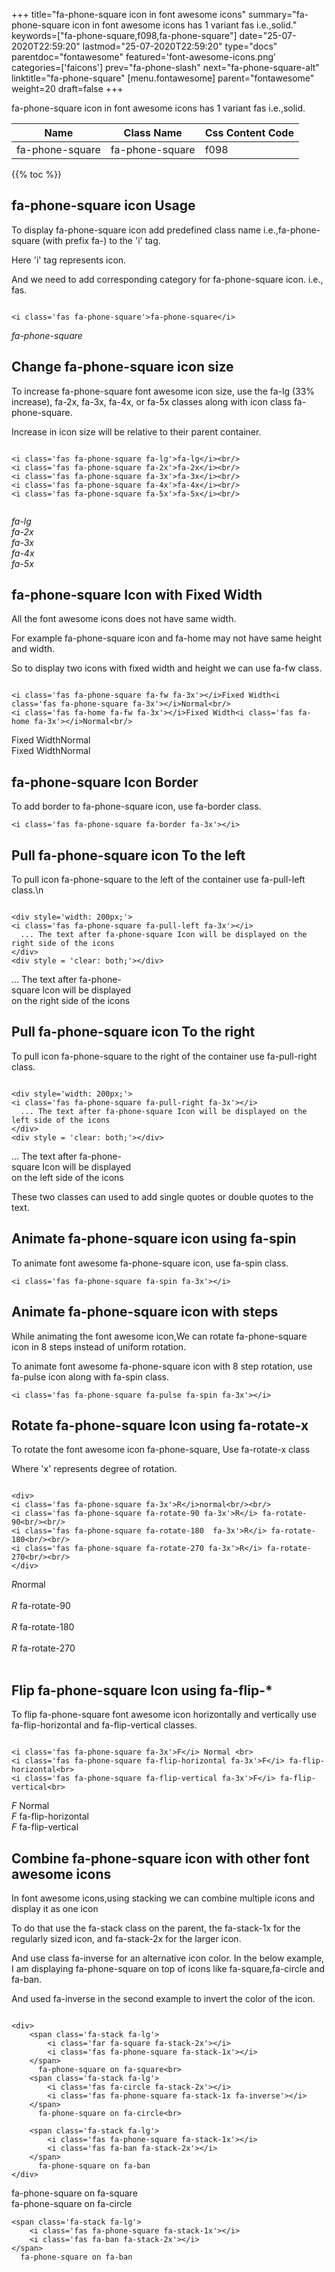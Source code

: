 +++
title="fa-phone-square icon in font awesome icons"
summary="fa-phone-square icon in font awesome icons has 1 variant fas i.e.,solid."
keywords=["fa-phone-square,f098,fa-phone-square"]
date="25-07-2020T22:59:20"
lastmod="25-07-2020T22:59:20"
type="docs"
parentdoc="fontawesome"
featured='font-awesome-icons.png'
categories=['faicons']
prev="fa-phone-slash"
next="fa-phone-square-alt"
linktitle="fa-phone-square"
[menu.fontawesome]
parent="fontawesome"
weight=20
draft=false
+++


fa-phone-square icon in font awesome icons has 1 variant fas i.e.,solid.

<div class='table-responsive'><table class='table'><thead><tr><th>Name</th><th>Class Name</th><th>Css Content Code</th></tr></thead><tbody><tr><td>fa-phone-square</td><td>fa-phone-square</td><td>f098</td></tr></tbody></table></div>


{{% toc %}}


## fa-phone-square icon Usage

To display fa-phone-square icon add predefined class name i.e.,fa-phone-square (with prefix fa-) to the 'i' tag.

Here 'i' tag represents icon.

And we need to add corresponding category for fa-phone-square icon. i.e., fas.


```

<i class='fas fa-phone-square'>fa-phone-square</i>
```

<i class='fas fa-phone-square'>fa-phone-square</i>




## Change fa-phone-square icon size
To increase fa-phone-square font awesome icon size, use the fa-lg (33% increase), fa-2x, fa-3x, fa-4x, or fa-5x classes along with icon class fa-phone-square.

Increase in icon size will be relative to their parent container. 

```

<i class='fas fa-phone-square fa-lg'>fa-lg</i><br/>
<i class='fas fa-phone-square fa-2x'>fa-2x</i><br/>
<i class='fas fa-phone-square fa-3x'>fa-3x</i><br/>
<i class='fas fa-phone-square fa-4x'>fa-4x</i><br/>
<i class='fas fa-phone-square fa-5x'>fa-5x</i><br/>
            
```

<i class='fas fa-phone-square fa-lg'>fa-lg</i><br/>
<i class='fas fa-phone-square fa-2x'>fa-2x</i><br/>
<i class='fas fa-phone-square fa-3x'>fa-3x</i><br/>
<i class='fas fa-phone-square fa-4x'>fa-4x</i><br/>
<i class='fas fa-phone-square fa-5x'>fa-5x</i><br/>
            



## fa-phone-square Icon with Fixed Width 

All the font awesome icons does not have same width.

For example fa-phone-square icon and fa-home may not have same height and width.

So to display two icons with fixed width and height we can use fa-fw class.


```

<i class='fas fa-phone-square fa-fw fa-3x'></i>Fixed Width<i class='fas fa-phone-square fa-3x'></i>Normal<br/>
<i class='fas fa-home fa-fw fa-3x'></i>Fixed Width<i class='fas fa-home fa-3x'></i>Normal<br/>
```

<i class='fas fa-phone-square fa-fw fa-3x'></i>Fixed Width<i class='fas fa-phone-square fa-3x'></i>Normal<br/>
<i class='fas fa-home fa-fw fa-3x'></i>Fixed Width<i class='fas fa-home fa-3x'></i>Normal<br/>



## fa-phone-square Icon Border 

To add border to fa-phone-square icon, use fa-border class.


```
<i class='fas fa-phone-square fa-border fa-3x'></i>

```
<i class='fas fa-phone-square fa-border fa-3x'></i>





## Pull fa-phone-square icon To the left

To pull icon fa-phone-square to the left of the container use fa-pull-left class.\n

```

<div style='width: 200px;'>
<i class='fas fa-phone-square fa-pull-left fa-3x'></i>
  ... The text after fa-phone-square Icon will be displayed on the right side of the icons
</div>
<div style = 'clear: both;'></div>
```

<div style='width: 200px;'>
<i class='fas fa-phone-square fa-pull-left fa-3x'></i>
  ... The text after fa-phone-square Icon will be displayed on the right side of the icons
</div>
<div style = 'clear: both;'></div>




## Pull fa-phone-square icon To the right
To pull icon fa-phone-square to the right of the container use fa-pull-right class.

```

<div style='width: 200px;'>
<i class='fas fa-phone-square fa-pull-right fa-3x'></i>
  ... The text after fa-phone-square Icon will be displayed on the left side of the icons
</div>
<div style = 'clear: both;'></div>
```

<div style='width: 200px;'>
<i class='fas fa-phone-square fa-pull-right fa-3x'></i>
  ... The text after fa-phone-square Icon will be displayed on the left side of the icons
</div>
<div style = 'clear: both;'></div>

These two classes can used to add single quotes or double quotes to the text.


## Animate fa-phone-square icon using fa-spin
To animate font awesome fa-phone-square icon, use fa-spin class.

```
<i class='fas fa-phone-square fa-spin fa-3x'></i>
```
<i class='fas fa-phone-square fa-spin fa-3x'></i>




## Animate fa-phone-square icon with steps
While animating the font awesome icon,We can rotate fa-phone-square icon in 8 steps instead of uniform rotation.

To animate font awesome fa-phone-square icon with 8 step rotation, use fa-pulse icon along with fa-spin class.


```
<i class='fas fa-phone-square fa-pulse fa-spin fa-3x'></i>

```
<i class='fas fa-phone-square fa-pulse fa-spin fa-3x'></i>





## Rotate fa-phone-square Icon using fa-rotate-x
To rotate the font awesome icon fa-phone-square, Use fa-rotate-x class

Where 'x' represents degree of rotation.


```

<div>
<i class='fas fa-phone-square fa-3x'>R</i>normal<br/><br/>
<i class='fas fa-phone-square fa-rotate-90 fa-3x'>R</i> fa-rotate-90<br/><br/> 
<i class='fas fa-phone-square fa-rotate-180  fa-3x'>R</i> fa-rotate-180<br/><br/> 
<i class='fas fa-phone-square fa-rotate-270 fa-3x'>R</i> fa-rotate-270<br/><br/>
</div>
```

<div>
<i class='fas fa-phone-square fa-3x'>R</i>normal<br/><br/>
<i class='fas fa-phone-square fa-rotate-90 fa-3x'>R</i> fa-rotate-90<br/><br/> 
<i class='fas fa-phone-square fa-rotate-180  fa-3x'>R</i> fa-rotate-180<br/><br/> 
<i class='fas fa-phone-square fa-rotate-270 fa-3x'>R</i> fa-rotate-270<br/><br/>
</div>




## Flip fa-phone-square Icon using fa-flip-*
To flip fa-phone-square font awesome icon horizontally and vertically use fa-flip-horizontal and fa-flip-vertical classes. 

```

<i class='fas fa-phone-square fa-3x'>F</i> Normal <br>
<i class='fas fa-phone-square fa-flip-horizontal fa-3x'>F</i> fa-flip-horizontal<br>
<i class='fas fa-phone-square fa-flip-vertical fa-3x'>F</i> fa-flip-vertical<br>
```

<i class='fas fa-phone-square fa-3x'>F</i> Normal <br>
<i class='fas fa-phone-square fa-flip-horizontal fa-3x'>F</i> fa-flip-horizontal<br>
<i class='fas fa-phone-square fa-flip-vertical fa-3x'>F</i> fa-flip-vertical<br>




## Combine fa-phone-square icon with other font awesome icons
In font awesome icons,using stacking we can combine multiple icons and display it as one icon 

To do that use the fa-stack class on the parent, the fa-stack-1x for the regularly sized icon, and fa-stack-2x for the larger icon.

And use class fa-inverse for an alternative icon color. 
In the below example, I am displaying fa-phone-square on top of icons like fa-square,fa-circle and fa-ban.

And used fa-inverse in the second example to invert the color of the icon.

```

<div>
    <span class='fa-stack fa-lg'>
        <i class='far fa-square fa-stack-2x'></i>
        <i class='fas fa-phone-square fa-stack-1x'></i>
    </span>
      fa-phone-square on fa-square<br>
    <span class='fa-stack fa-lg'>
        <i class='fas fa-circle fa-stack-2x'></i>
        <i class='fas fa-phone-square fa-stack-1x fa-inverse'></i>
    </span>
      fa-phone-square on fa-circle<br>

    <span class='fa-stack fa-lg'>
        <i class='fas fa-phone-square fa-stack-1x'></i>
        <i class='fas fa-ban fa-stack-2x'></i>
    </span>
      fa-phone-square on fa-ban
</div>
```

<div>
    <span class='fa-stack fa-lg'>
        <i class='far fa-square fa-stack-2x'></i>
        <i class='fas fa-phone-square fa-stack-1x'></i>
    </span>
      fa-phone-square on fa-square<br>
    <span class='fa-stack fa-lg'>
        <i class='fas fa-circle fa-stack-2x'></i>
        <i class='fas fa-phone-square fa-stack-1x fa-inverse'></i>
    </span>
      fa-phone-square on fa-circle<br>

    <span class='fa-stack fa-lg'>
        <i class='fas fa-phone-square fa-stack-1x'></i>
        <i class='fas fa-ban fa-stack-2x'></i>
    </span>
      fa-phone-square on fa-ban
</div>






